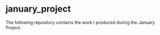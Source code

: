 # january_project
The following repository contains the work I produced during the January Project.
